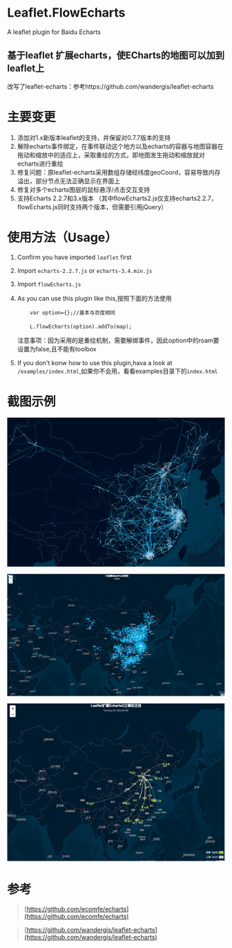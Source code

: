 # Leaflet.FlowEcharts
A leaflet plugin for Baidu Echarts
## 基于leaflet 扩展echarts，使ECharts的地图可以加到leaflet上
改写了leaflet-echarts：参考https://github.com/wandergis/leaflet-echarts

# 主要变更
1. 添加对1.x新版本leaflet的支持，并保留对0.7.7版本的支持
2. 解除echarts事件绑定，在事件联动这个地方以及echarts的容器与地图容器在拖动和缩放中的适应上，采取重绘的方式，即地图发生拖动和缩放就对echarts进行重绘
3. 修复问题：原leaflet-echarts采用数组存储经纬度geoCoord，容易导致内存溢出，部分节点无法正确显示在界面上
4. 修复对多个echarts图层的鼠标悬浮/点击交互支持
5. 支持Echarts 2.2.7和3.x版本 （其中flowEcharts2.js仅支持echarts2.2.7，flowEcharts.js同时支持两个版本，但需要引用jQuery）




# 使用方法（Usage）

1. Confirm you have imported `leaflet` first 
2. Import `echarts-2.2.7.js` or `echarts-3.4.min.js`
3. Import `flowEcharts.js` 
4. As you can use this plugin like this,按照下面的方法使用

	```
    	var option={};//基本与百度相同
    	
    	L.flowEcharts(option).addTo(map);
   	 ```
	注意事项：因为采用的是重绘机制，需要解绑事件，因此option中的roam要设置为false,且不能有toolbox
5. If you don't konw how to use this plugin,hava a look at `/examples/index.html`,如果你不会用，看看examples目录下的`index.html` 

# 截图示例

![](https://github.com/flowfyre/Leaflet.FlowEcharts/blob/master/examples/demo.gif)

![](https://github.com/flowfyre/Leaflet.FlowEcharts/blob/master/examples/demo2.png)

![](https://github.com/flowfyre/Leaflet.FlowEcharts/blob/master/examples/echarts3.png)


# 参考

>[https://github.com/ecomfe/echarts](https://github.com/ecomfe/echarts)

>[https://github.com/wandergis/leaflet-echarts](https://github.com/wandergis/leaflet-echarts)
